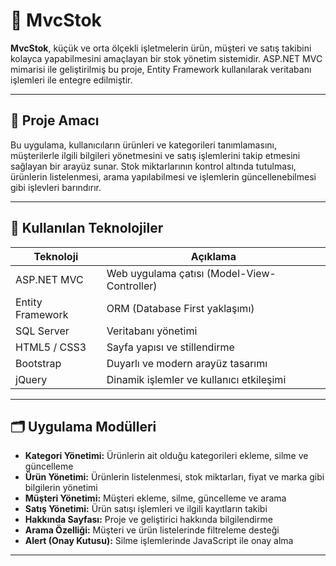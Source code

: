 # 🧾 MvcStok

**MvcStok**, küçük ve orta ölçekli işletmelerin ürün, müşteri ve satış takibini kolayca yapabilmesini amaçlayan bir stok yönetim sistemidir. ASP.NET MVC mimarisi ile geliştirilmiş bu proje, Entity Framework kullanılarak veritabanı işlemleri ile entegre edilmiştir.

---

## 📌 Proje Amacı

Bu uygulama, kullanıcıların ürünleri ve kategorileri tanımlamasını, müşterilerle ilgili bilgileri yönetmesini ve satış işlemlerini takip etmesini sağlayan bir arayüz sunar. Stok miktarlarının kontrol altında tutulması, ürünlerin listelenmesi, arama yapılabilmesi ve işlemlerin güncellenebilmesi gibi işlevleri barındırır.

---

## 🚀 Kullanılan Teknolojiler

| Teknoloji         | Açıklama                                 |
|------------------|------------------------------------------|
| ASP.NET MVC       | Web uygulama çatısı (Model-View-Controller) |
| Entity Framework  | ORM (Database First yaklaşımı)          |
| SQL Server        | Veritabanı yönetimi                     |
| HTML5 / CSS3      | Sayfa yapısı ve stillendirme            |
| Bootstrap         | Duyarlı ve modern arayüz tasarımı       |
| jQuery            | Dinamik işlemler ve kullanıcı etkileşimi|

---

## 🗂️ Uygulama Modülleri

- **Kategori Yönetimi:** Ürünlerin ait olduğu kategorileri ekleme, silme ve güncelleme
- **Ürün Yönetimi:** Ürünlerin listelenmesi, stok miktarları, fiyat ve marka gibi bilgilerin yönetimi
- **Müşteri Yönetimi:** Müşteri ekleme, silme, güncelleme ve arama
- **Satış Yönetimi:** Ürün satışı işlemleri ve ilgili kayıtların takibi
- **Hakkında Sayfası:** Proje ve geliştirici hakkında bilgilendirme
- **Arama Özelliği:** Müşteri ve ürün listelerinde filtreleme desteği
- **Alert (Onay Kutusu):** Silme işlemlerinde JavaScript ile onay alma

---

